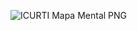 
![ICURTI Mapa Mental PNG](https://github.com/lukasdsouza/proj_front_end/assets/161375731/703fb9a1-28fc-4733-a605-ec17346d5629)

